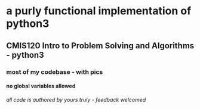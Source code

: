 # a purly functional implementation of python3 
## CMIS120 Intro to Problem Solving and Algorithms - python3
### most of my codebase - with pics 
#### no global variables allowed



###### all code is authored by yours truly - feedback welcomed 



